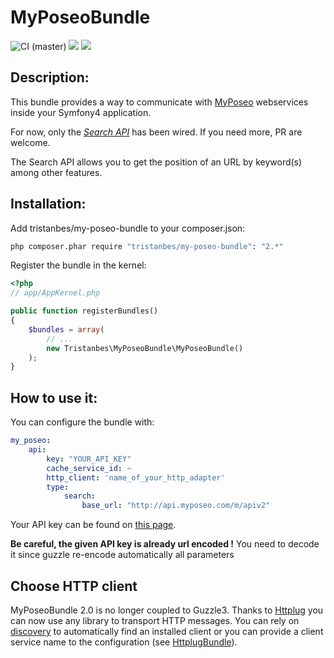 MyPoseoBundle
=========================

![CI (master)](https://github.com/tristanbes/MyPoseoBundle/workflows/CI/badge.svg)
![](https://img.shields.io/badge/php-%3E%3D8.0-blue)
![](https://img.shields.io/badge/Symfony-%5E5.4%20%7C%7C%20%5E6.0-blue)

Description:
--------------

This bundle provides a way to communicate with [MyPoseo](http://fr.myposeo.com/) webservices inside your Symfony4 application.

For now, only the _[Search API](http://fr.myposeo.com/nos-api/api-search/)_  has been wired. If you need more, PR are welcome.

The Search API allows you to get the position of an URL by keyword(s) among other features.

Installation:
--------------

Add tristanbes/my-poseo-bundle to your composer.json:
``` bash
php composer.phar require "tristanbes/my-poseo-bundle": "2.*"
```

Register the bundle in the kernel:

``` php
<?php
// app/AppKernel.php

public function registerBundles()
{
    $bundles = array(
        // ...
        new Tristanbes\MyPoseoBundle\MyPoseoBundle()
    );
}
```

How to use it:
--------------
You can configure the bundle with:

``` yml
my_poseo:
    api:
        key: "YOUR_API_KEY"
        cache_service_id: ~
        http_client: 'name_of_your_http_adapter'
        type:
            search:
                base_url: "http://api.myposeo.com/m/apiv2"
```

Your API key can be found on [this page](http://account.myposeo.com/account/configuration/api).

**Be careful, the given API key is already url encoded !** You need to decode it since guzzle re-encode automatically all parameters

Choose HTTP client
------------------
MyPoseoBundle 2.0 is no longer coupled to Guzzle3. Thanks to [Httplug](http://docs.php-http.org/en/latest/index.html) you can now use any
library to transport HTTP messages. You can rely on [discovery](http://docs.php-http.org/en/latest/discovery.html) to automatically
find an installed client or you can provide a client service name to the configuration (see [HttplugBundle](https://github.com/php-http/HttplugBundle)). 

